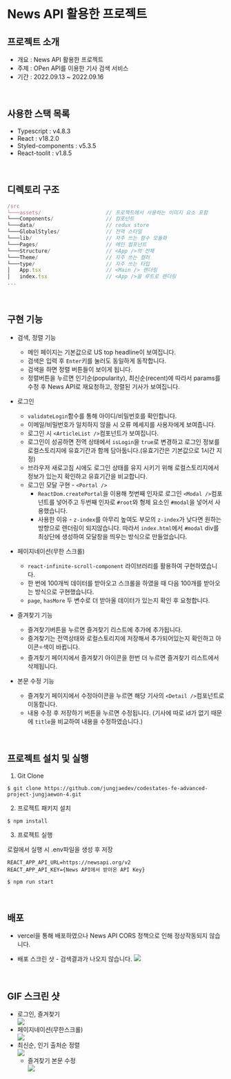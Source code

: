 # News API 활용한 프로젝트

## 프로젝트 소개

- 개요 : News API 활용한 프로젝트
- 주제 : OPen API를 이용한 기사 검색 서비스
- 기간 : 2022.09.13 ~ 2022.09.16

<br />

## 사용한 스택 목록

- Typescript : v4.8.3
- React : v18.2.0
- Styled-components : v5.3.5
- React-toolit : v1.8.5

<br />

## 디렉토리 구조

```js
/src
└───assets/                     // 프로젝트에서 사용하는 이미지 요소 포함
└───Components/                 // 컴포넌트
└───data/                       // redux store
└───GlobalStyles/               // 전역 스타일
└───lib/                        // 자주 쓰는 함수 모듈화
└───Pages/                      // 메인 컴포넌트
└───Structure/                  // <App />의 전체
└───Theme/                      // 자주 쓰는 컬러
└───type/                       // 자주 쓰는 타입
│   App.tsx                     // <Main /> 렌더링
│   index.tsx                   // <App />을 루트로 렌더링
...
```

<br />

## 구현 기능

- 검색, 정렬 기능

  - 메인 페이지는 기본값으로 US top headline이 보여집니다.
  - 검색은 입력 후 `Enter`키를 눌러도 동일하게 동작합니다.
  - 검색을 하면 정렬 버튼들이 보이게 됩니다.
  - 정렬버튼을 누르면 인기순(popularity), 최신순(recent)에 따라서 params를 수정 후 News API로 재요청하고, 정렬된 기사가 보여집니다.

- 로그인

  - `validateLogin`함수를 통해 아이디/비밀번호를 확인합니다.
  - 이메일/비밀번호가 일치하지 않을 시 오류 메세지를 사용자에게 보여줍니다.
  - 로그인 시 `<ArticleList />`컴포넌트가 보여집니다.
  - 로그인이 성공하면 전역 상태에서 `isLogin`을 `true`로 변경하고 로그인 정보를 로컬스토리지에 유효기간과 함께 담아둡니다.(유효기간은 기본값으로 1시간 지정)
  - 브라우저 새로고침 시에도 로그인 상태를 유지 시키기 위해 로컬스토리지에서 정보가 있는지 확인하고 유효기간을 비교합니다.
  - 로그인 모달 구현 - `<Portal />`
    - `ReactDom.createPortal`을 이용해 첫번째 인자로 로그인 `<Modal />`컴포넌트를 넣어주고 두번째 인자로 `#root`와 형제 요소인 `#modal`을 넣어서 사용했습니다.
    - 사용한 이유 - `z-index`를 아무리 높여도 부모의 `z-index`가 낮다면 원하는 방향으로 렌더링이 되지않습니다. 따라서 `index.html`에서 `#modal` div를 최상단에 생성하여 모달창을 띄우는 방식으로 만들었습니다.

- 페이지네이션(무한 스크롤)

  - `react-infinite-scroll-component` 라이브러리를 활용하여 구현하였습니다.
  - 한 번에 100개씩 데이터를 받아오고 스크롤을 하였을 때 다음 100개를 받아오는 방식으로 구현했습니다.
  - `page`, `hasMore` 두 변수로 더 받아올 데이터가 있는지 확인 후 요청합니다.

- 즐겨찾기 기능

  - 즐겨찾기버튼을 누르면 즐겨찾기 리스트에 추가에 추가됩니다.
  - 즐겨찾기는 전역상태와 로컬스토리지에 저장해서 추가되어있는지 확인하고 아이콘⭐️색이 바뀝니다.
  - 즐겨찾기 페이지에서 즐겨찾기 아이콘을 한번 더 누르면 즐겨찾기 리스트에서 삭제됩니다.

- 본문 수정 기능
  - 즐겨찾기 페이지에서 수정아이콘을 누르면 해당 기사의 `<Detail />`컴포넌트로 이동합니다.
  - 내용 수정 후 저장하기 버튼을 누르면 수정됩니다. (기사에 따로 id가 없기 때문에 `title`을 비교하여 내용을 수정하였습니다.)

<br />

## 프로젝트 설치 및 실행

1. Git Clone

```shell
$ git clone https://github.com/jungjaedev/codestates-fe-advanced-project-jungjaewon-4.git
```

2. 프로젝트 패키지 설치

```shell
$ npm install
```

3. 프로젝트 실행

로컬에서 실행 시 .env파일을 생성 후 저장

```.env
REACT_APP_API_URL=https://newsapi.org/v2
REACT_APP_API_KEY={News API에서 받아온 API Key}
```

```shell
$ npm run start
```

<br />

## 배포

- vercel을 통해 배포하였으나 News API CORS 정책으로 인해 정상작동되지 않습니다.

- 배포 스크린 샷 - 검색결과가 나오지 않습니다.
  <img src='notion://www.notion.so/image/https%3A%2F%2Fs3-us-west-2.amazonaws.com%2Fsecure.notion-static.com%2Ff2b6f763-9e13-4e50-bb25-8a1d9dbeb006%2F%25E1%2584%2589%25E1%2585%25B3%25E1%2584%258F%25E1%2585%25B3%25E1%2584%2585%25E1%2585%25B5%25E1%2586%25AB%25E1%2584%2589%25E1%2585%25A3%25E1%2586%25BA_2022-09-26_%25E1%2584%258B%25E1%2585%25A9%25E1%2584%2592%25E1%2585%25AE_5.45.43.png?table=block&id=845f1e71-cdf6-4961-8812-761d2c6f9779&spaceId=b913ab69-b9d5-449d-9c3f-5ce3e80307d2&width=2000&userId=9532ac57-72ac-4f70-9a6b-66f098f578f9&cache=v2' />

<br />

## GIF 스크린 샷

- <summary>로그인, 즐겨찾기</summary>
  <img src='https://s3.us-west-2.amazonaws.com/secure.notion-static.com/ae780ff6-6e72-448c-92a8-b3f8059ccb84/loginFav.gif?X-Amz-Algorithm=AWS4-HMAC-SHA256&X-Amz-Content-Sha256=UNSIGNED-PAYLOAD&X-Amz-Credential=AKIAT73L2G45EIPT3X45%2F20221004%2Fus-west-2%2Fs3%2Faws4_request&X-Amz-Date=20221004T142904Z&X-Amz-Expires=86400&X-Amz-Signature=a0770202b9f213da86c3d7ec06325e46598cd905e6ea60831c5d05f686a0e7d1&X-Amz-SignedHeaders=host&x-id=GetObject' />

- <summary>페이지네이션(무한스크롤)</summary>
  <img src='https://s3.us-west-2.amazonaws.com/secure.notion-static.com/207611d7-fa53-4b57-b52c-602ad0448cfc/scrollinfi.gif?X-Amz-Algorithm=AWS4-HMAC-SHA256&X-Amz-Content-Sha256=UNSIGNED-PAYLOAD&X-Amz-Credential=AKIAT73L2G45EIPT3X45%2F20221004%2Fus-west-2%2Fs3%2Faws4_request&X-Amz-Date=20221004T142904Z&X-Amz-Expires=86400&X-Amz-Signature=1e0b19994fd6ee275850fec4bd1ebd6a6537f2efa3073c0927bfc2801e92c298&X-Amz-SignedHeaders=host&x-id=GetObject' />
  </details>

- <summary>최신순, 인기 출처순 정렬</summary>
  <img src='https://s3.us-west-2.amazonaws.com/secure.notion-static.com/95b1580f-0608-4cbd-889c-80ca442712be/searchsort.gif?X-Amz-Algorithm=AWS4-HMAC-SHA256&X-Amz-Content-Sha256=UNSIGNED-PAYLOAD&X-Amz-Credential=AKIAT73L2G45EIPT3X45%2F20221004%2Fus-west-2%2Fs3%2Faws4_request&X-Amz-Date=20221004T142904Z&X-Amz-Expires=86400&X-Amz-Signature=b72c3f20e02a93079f855f130db12c01e8c0a31dca24347ef9efd9df8c2ed83b&X-Amz-SignedHeaders=host&x-id=GetObject' />

  - <summary>즐겨찾기 본문 수정</summary>
    <img src='https://s3.us-west-2.amazonaws.com/secure.notion-static.com/c71d0406-b67b-4f0f-ad2f-e425a3d9000e/favEdit.gif?X-Amz-Algorithm=AWS4-HMAC-SHA256&X-Amz-Content-Sha256=UNSIGNED-PAYLOAD&X-Amz-Credential=AKIAT73L2G45EIPT3X45%2F20221004%2Fus-west-2%2Fs3%2Faws4_request&X-Amz-Date=20221004T142905Z&X-Amz-Expires=86400&X-Amz-Signature=174a598c33101a82403739352c25feca9dfb92eb5d32f03118a9cc80efd29246&X-Amz-SignedHeaders=host&x-id=GetObject' />
